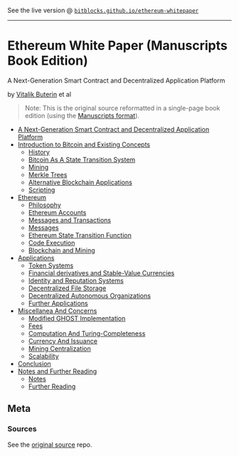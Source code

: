 See the live version @ [`bitblocks.github.io/ethereum-whitepaper`](http://bitblocks.github.io/ethereum-whitepaper)

---

# Ethereum White Paper (Manuscripts Book Edition)

A Next-Generation Smart Contract and Decentralized Application Platform

by [Vitalik Buterin](https://github.com/vbuterin) et al


> Note: This is the original source reformatted in a single-page book edition
>  (using the [Manuscripts format](http://manuscripts.github.io)).

- [A Next-Generation Smart Contract and Decentralized Application Platform](index.md)
- [Introduction to Bitcoin and Existing Concepts](intro.md)
  - [History](intro.md#history)
  - [Bitcoin As A State Transition System](intro.md#bitcoin-as-a-state-transition-system)
  - [Mining](intro.md#mining)
  - [Merkle Trees](intro.md#merkle-trees)
  - [Alternative Blockchain Applications](intro.md#alternative-blockchain-applications)
  - [Scripting](intro.md#scripting)
- [Ethereum](ethereum.md)
  - [Philosophy](ethereum.md#philosophy)
  - [Ethereum Accounts](ethereum.md#ethereum-accounts)
  - [Messages and Transactions](ethereum.md#messages-and-transactions)
  - [Messages](ethereum.md#messages)
  - [Ethereum State Transition Function](ethereum.md#ethereum-state-transition-function)
  - [Code Execution](ethereum.md#code-execution)
  - [Blockchain and Mining](ethereum.md#blockchain-and-mining)
- [Applications](applications.md)
  - [Token Systems](applications.md#token-systems)
  - [Financial derivatives and Stable-Value Currencies](applications.md#financial-derivatives-and-stable-value-currencies)
  - [Identity and Reputation Systems](applications.md#identity-and-reputation-systems)
  - [Decentralized File Storage](applications.md#decentralized-file-storage)
  - [Decentralized Autonomous Organizations](applications.md#decentralized-autonomous-organizations)
  - [Further Applications](applications.md#further-applications)
- [Miscellanea And Concerns](misc.md)
  - [Modified GHOST Implementation](misc.md#modified-ghost-implementation)
  - [Fees](misc.md#fees)
  - [Computation And Turing-Completeness](misc.md#computation-and-turing-completeness)
  - [Currency And Issuance](misc.md#currency-and-issuance)
  - [Mining Centralization](misc.md#mining-centralization)
  - [Scalability](misc.md#scalability)
- [Conclusion](conclusion.md)
- [Notes and Further Reading](notes.md)
  - [Notes](notes.md#notes)
  - [Further Reading](notes.md#further-reading)




## Meta

### Sources

See the [original source](https://github.com/ethereum/wiki/wiki/White-Paper) repo.
